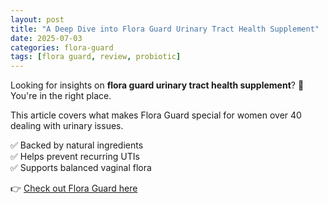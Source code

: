 ```yaml
---
layout: post
title: "A Deep Dive into Flora Guard Urinary Tract Health Supplement"
date: 2025-07-03
categories: flora-guard
tags: [flora guard, review, probiotic]
---
```


Looking for insights on **flora guard urinary tract health supplement**? 🌿 You're in the right place.

This article covers what makes Flora Guard special for women over 40 dealing with urinary issues.

✅ Backed by natural ingredients  
✅ Helps prevent recurring UTIs  
✅ Supports balanced vaginal flora  

👉 [Check out Flora Guard here](https://floraguard.co.uk/)

